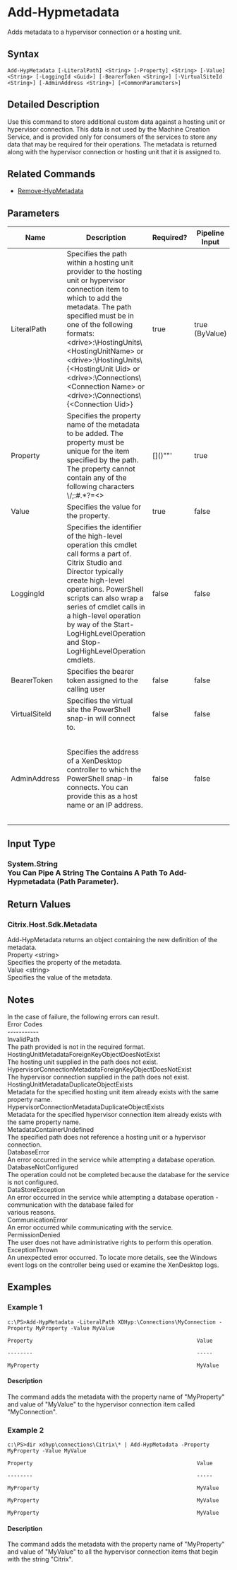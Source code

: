 ﻿
# Add-Hypmetadata
Adds metadata to a hypervisor connection or a hosting unit.
## Syntax
```
Add-HypMetadata [-LiteralPath] <String> [-Property] <String> [-Value] <String> [-LoggingId <Guid>] [-BearerToken <String>] [-VirtualSiteId <String>] [-AdminAddress <String>] [<CommonParameters>]
```
## Detailed Description
Use this command to store additional custom data against a hosting unit or hypervisor connection.  This data is not used by the Machine Creation Service, and is provided only for consumers of the services to store any data that may be required for their operations.  The metadata is returned along with the hypervisor connection or hosting unit that it is assigned to.


## Related Commands

* [Remove-HypMetadata](./Remove-HypMetadata/)
## Parameters
| Name   | Description | Required? | Pipeline Input | Default Value |
| --- | --- | --- | --- | --- |
| LiteralPath | Specifies the path within a hosting unit provider to the hosting unit or hypervisor connection item to which to add the metadata. The path specified must be in one of the following formats: &lt;drive&gt;:\\HostingUnits\\&lt;HostingUnitName&gt; or  &lt;drive&gt;:\\HostingUnits\\{&lt;HostingUnit Uid&gt; or  &lt;drive&gt;:\\Connections\\&lt;Connection Name&gt; or  &lt;drive&gt;:\\Connections\\{&lt;Connection Uid&gt;} | true | true (ByValue) |  |
| Property | Specifies the property name of the metadata to be added.  The property must be unique for the item specified by the path.<br>The property cannot contain any of the following characters \\/;:#.\*?=&lt;&gt;|\[\]()""' | true | false |  |
| Value | Specifies the value for the property. | true | false |  |
| LoggingId | Specifies the identifier of the high-level operation this cmdlet call forms a part of. Citrix Studio and Director typically create high-level operations. PowerShell scripts can also wrap a series of cmdlet calls in a high-level operation by way of the Start-LogHighLevelOperation and Stop-LogHighLevelOperation cmdlets. | false | false |  |
| BearerToken | Specifies the bearer token assigned to the calling user | false | false |  |
| VirtualSiteId | Specifies the virtual site the PowerShell snap-in will connect to. | false | false |  |
| AdminAddress | Specifies the address of a XenDesktop controller to which the PowerShell snap-in connects.  You can provide this as a host name or an IP address. | false | false | LocalHost. Once a value is provided by any cmdlet, this value becomes the default. |

## Input Type

### System.String<br>    You Can Pipe A String The Contains A Path To Add-Hypmetadata (Path Parameter).

## Return Values

### Citrix.Host.Sdk.Metadata
Add-HypMetadata returns an object containing the new definition of the metadata.<br>    Property &lt;string&gt;<br>        Specifies the property of the metadata.<br>    Value &lt;string&gt;<br>        Specifies the value of the metadata.
## Notes
In the case of failure, the following errors can result.<br>    Error Codes<br>    -----------<br>    InvalidPath<br>    The path provided is not in the required format.<br>    HostingUnitMetadataForeignKeyObjectDoesNotExist<br>    The hosting unit supplied in the path does not exist.<br>    HypervisorConnectionMetadataForeignKeyObjectDoesNotExist<br>    The hypervisor connection supplied in the path does not exist.<br>    HostingUnitMetadataDuplicateObjectExists<br>    Metadata for the specified hosting unit item already exists with the same property name.<br>    HypervisorConnectionMetadataDuplicateObjectExists<br>    Metadata for the specified hypervisor connection item already exists with the same property name.<br>    MetadataContainerUndefined<br>    The specified path does not reference a hosting unit or a hypervisor connection.<br>    DatabaseError<br>    An error occurred in the service while attempting a database operation.<br>    DatabaseNotConfigured<br>    The operation could not be completed because the database for the service is not configured.<br>    DataStoreException<br>    An error occurred in the service while attempting a database operation - communication with the database failed for<br>    various reasons.<br>    CommunicationError<br>    An error occurred while communicating with the service.<br>    PermissionDenied<br>    The user does not have administrative rights to perform this operation.<br>    ExceptionThrown<br>    An unexpected error occurred.  To locate more details, see the Windows event logs on the controller being used or examine the XenDesktop logs.
## Examples

### Example 1
```
c:\PS>Add-HypMetadata -LiteralPath XDHyp:\Connections\MyConnection -Property MyProperty -Value MyValue

Property                                                    Value

--------                                                    -----

MyProperty                                                  MyValue
```
#### Description
The command adds the metadata with the property name of "MyProperty" and value of "MyValue" to the hypervisor connection item called "MyConnection".
### Example 2
```
c:\PS>dir xdhyp\connections\Citrix\* | Add-HypMetadata -Property MyProperty -Value MyValue

Property                                                    Value

--------                                                    -----

MyProperty                                                  MyValue

MyProperty                                                  MyValue

MyProperty                                                  MyValue
```
#### Description
The command adds the metadata with the property name of "MyProperty" and value of "MyValue" to all the hypervisor connection items that begin with the string "Citrix".

